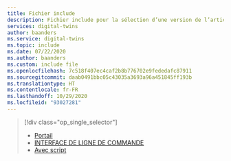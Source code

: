 ```yaml
---
title: Fichier include
description: Fichier include pour la sélection d’une version de l’article sur l’installation d’Azure Digital Twins
services: digital-twins
author: baanders
ms.service: digital-twins
ms.topic: include
ms.date: 07/22/2020
ms.author: baanders
ms.custom: include file
ms.openlocfilehash: 7c518f407ec4caf2b8b776702e9fededafc87911
ms.sourcegitcommit: daab0491bbc05c43035a3693a96a451845ff193b
ms.translationtype: HT
ms.contentlocale: fr-FR
ms.lasthandoff: 10/29/2020
ms.locfileid: "93027281"
---
```

> [!div class="op_single_selector"]
> * [Portail](../articles/digital-twins/how-to-set-up-instance-portal.md)
> * [INTERFACE DE LIGNE DE COMMANDE](../articles/digital-twins/how-to-set-up-instance-cli.md)
> * [Avec script](../articles/digital-twins/how-to-set-up-instance-scripted.md)
